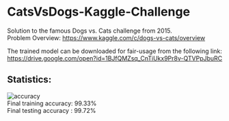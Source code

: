 # CatsVsDogs-Kaggle-Challenge
Solution to the famous Dogs vs. Cats challenge from 2015. <br>
Problem Overview: https://www.kaggle.com/c/dogs-vs-cats/overview

The trained model can be downloaded for fair-usage from the following link: <br>
https://drive.google.com/open?id=1BJfQMZsq_CnTiUkx9Pr8v-QTVPpJbuRC

## Statistics:<br>
![accuracy](https://user-images.githubusercontent.com/29172884/59860234-f28c3680-939b-11e9-951c-99814ab4d6aa.png)<br>
Final training accuracy: 99.33%<br>
Final testing accuracy : 99.72%<br>
